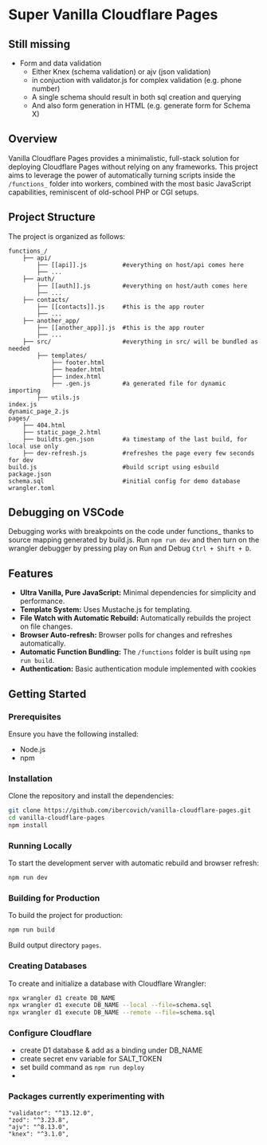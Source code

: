 # Super Vanilla Cloudflare Pages

## Still missing

- Form and data validation
  - Either Knex (schema validation) or ajv (json validation)
  - in conjuction with validator.js for complex validation (e.g. phone number)
  - A single schema should result in both sql creation and querying
  - And also form generation in HTML (e.g. generate form for Schema X)

## Overview

Vanilla Cloudflare Pages provides a minimalistic, full-stack solution for deploying Cloudflare Pages without relying on any frameworks. This project aims to leverage the power of automatically turning scripts inside the `/functions_` folder into workers, combined with the most basic JavaScript capabilities, reminiscent of old-school PHP or CGI setups.

## Project Structure

The project is organized as follows:

```
functions_/
    ├── api/
        ├── [[api]].js          #everything on host/api comes here
        ├── ...
    ├── auth/
        ├── [[auth]].js         #everything on host/auth comes here
        ├── ...
    ├── contacts/
        ├── [[contacts]].js     #this is the app router
        ├── ...
    ├── another_app/
        ├── [[another_app]].js  #this is the app router
        ├── ...
    ├── src/                    #everything in src/ will be bundled as needed
        ├── templates/
            ├── footer.html
            ├── header.html
            ├── index.html
            ├── .gen.js         #a generated file for dynamic importing
        ├── utils.js
index.js
dynamic_page_2.js
pages/
    ├── 404.html
    ├── static_page_2.html
    ├── buildts.gen.json        #a timestamp of the last build, for local use only
    ├── dev-refresh.js          #refreshes the page every few seconds for dev
build.js                        #build script using esbuild
package.json
schema.sql                      #initial config for demo database
wrangler.toml
```

## Debugging on VSCode

Debugging works with breakpoints on the code under functions\_ thanks to source mapping generated by build.js. Run `npm run dev` and then turn on the wrangler debugger by pressing play on Run and Debug `Ctrl + Shift + D`.

## Features

- **Ultra Vanilla, Pure JavaScript:** Minimal dependencies for simplicity and performance.
- **Template System:** Uses Mustache.js for templating.
- **File Watch with Automatic Rebuild:** Automatically rebuilds the project on file changes.
- **Browser Auto-refresh:** Browser polls for changes and refreshes automatically.
- **Automatic Function Bundling:** The `/functions` folder is built using `npm run build`.
- **Authentication:** Basic authentication module implemented with cookies

## Getting Started

### Prerequisites

Ensure you have the following installed:

- Node.js
- npm

### Installation

Clone the repository and install the dependencies:

```sh
git clone https://github.com/ibercovich/vanilla-cloudflare-pages.git
cd vanilla-cloudflare-pages
npm install
```

### Running Locally

To start the development server with automatic rebuild and browser refresh:

```sh
npm run dev
```

### Building for Production

To build the project for production:

```sh
npm run build
```

Build output directory `pages`.

### Creating Databases

To create and initialize a database with Cloudflare Wrangler:

```sh
npx wrangler d1 create DB_NAME
npx wrangler d1 execute DB_NAME --local --file=schema.sql
npx wrangler d1 execute DB_NAME --remote --file=schema.sql
```

### Configure Cloudflare

- create D1 database & add as a binding under DB_NAME
- create secret env variable for SALT_TOKEN
- set build command as `npm run deploy`
-

### Packages currently experimenting with

```
"validator": "^13.12.0",
"zod": "^3.23.8",
"ajv": "^8.13.0",
"knex": "^3.1.0",
```
